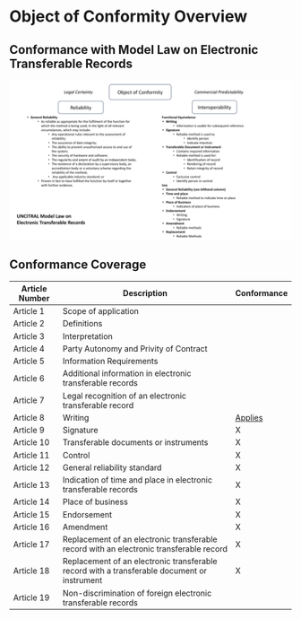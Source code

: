 # Object of Conformity Overview

## Conformance with Model Law on Electronic Transferable Records


![Diagram](obj-conformity.png)

## Conformance Coverage

| Article Number | Description                                         |Conformance|
|----------------|-----------------------------------------------------|---|
| Article 1     | Scope of application|
| Article 2     | Definitions|
| Article 3     | Interpretation|
| Article 4     | Party Autonomy and Privity of Contract|
| Article 5     | Information Requirements|
| Article 6     | Additional information in electronic transferable records|
| Article 7     | Legal recognition of an electronic transferable record|
| Article 8     | Writing|[Applies](./writing.md)|
| Article 9     | Signature|X|
| Article 10    | Transferable documents or instruments|X|
| Article 11    | Control|X|
| Article 12    | General reliability standard|X|
| Article 13    | Indication of time and place in electronic transferable records|X|
| Article 14    | Place of business|X|
| Article 15    | Endorsement|X|
| Article 16    | Amendment|X|
| Article 17    | Replacement of an electronic transferable record with an electronic transferable record|X|
| Article 18    | Replacement of an electronic transferable record with a transferable document or instrument|X|
| Article 19    | Non-discrimination of foreign electronic transferable records|

